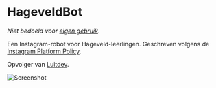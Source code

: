 # HageveldBot
*Niet bedoeld voor [eigen gebruik](https://raw.githubusercontent.com/MrLuit/HageveldBot/master/LICENSE.md)*.

Een Instagram-robot voor Hageveld-leerlingen. Geschreven volgens de [Instagram Platform Policy](https://www.instagram.com/about/legal/terms/api/).

Opvolger van [Luitdev](https://github.com/MrLuit/Luitdev).




![Screenshot](http://i.imgur.com/5MJtuCw.png)